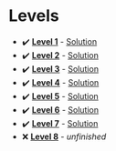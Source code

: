 # Levels

- :heavy_check_mark: **[Level 1](Data/level1.pdf)** - [Solution](/../level1/CCC_Linz17/Program.cs)
- :heavy_check_mark: **[Level 2](Data/level2.pdf)** - [Solution](/../level2/CCC_Linz17/Program.cs)
- :heavy_check_mark: **[Level 3](Data/level3.pdf)** - [Solution](/../level3/CCC_Linz17/Program.cs)
- :heavy_check_mark: **[Level 4](Data/level4.pdf)** - [Solution](/../level4/CCC_Linz17/Program.cs)
- :heavy_check_mark: **[Level 5](Data/level5.pdf)** - [Solution](/../level5/CCC_Linz17/Program.cs)
- :heavy_check_mark: **[Level 6](Data/level6.pdf)** - [Solution](/../level6/CCC_Linz17/Program.cs)
- :heavy_check_mark: **[Level 7](Data/level7.pdf)** - [Solution](/../level7/CCC_Linz17/Program.cs)
- :x: **[Level 8](Data/level8.pdf)** - *unfinished*
